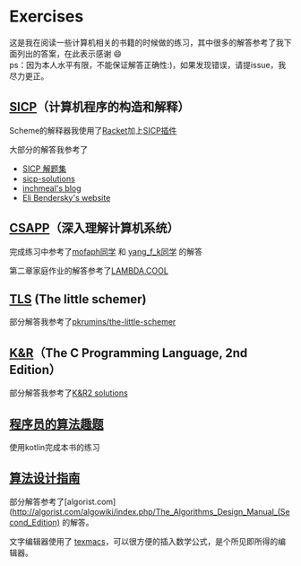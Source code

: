 # Exercises

这是我在阅读一些计算机相关的书籍的时候做的练习，其中很多的解答参考了我下面列出的答案，在此表示感谢 :smile:  
ps：因为本人水平有限，不能保证解答正确性:)，如果发现错误，请提issue，我尽力更正。

## [SICP](https://mitpress.mit.edu/sicp/full-text/book/book.html)（计算机程序的构造和解释）

Scheme的解释器我使用了[Racket](http://racket-lang.org)加上[SICP插件](http://docs.racket-lang.org/sicp-manual/index.html?q=sicp#%28part._.Introduction_to_the__lang_sicp_language%29)

大部分的解答我参考了

* [SICP 解题集](http://sicp.readthedocs.org/en/latest/index.html#) 
* [sicp-solutions](http://community.schemewiki.org/?sicp-solutions)
* [inchmeal's blog](http://www.inchmeal.io/sicp/) 
* [Eli Bendersky's website](https://eli.thegreenplace.net/tag/sicp)

## [CSAPP](http://csapp.cs.cmu.edu/)（深入理解计算机系统）

完成练习中参考了[mofaph同学](https://github.com/mofaph/csapp) 和 [yang_f_k同学](http://blog.csdn.net/yang_f_k) 的解答

第二章家庭作业的解答参考了[LAMBDA.COOL](http://lambda.cool/wiki/doku.php?id=answers:csapp:start)

## [TLS](http://mitpress.mit.edu/books/little-schemer) (The little schemer)

部分解答我参考了[pkrumins/the-little-schemer](https://github.com/pkrumins/the-little-schemer)

## [K&R](https://book.douban.com/subject/1139336/)（The C Programming Language, 2nd Edition）

部分解答我参考了[K&R2 solutions](http://clc-wiki.net/wiki/K%26R2_solutions)

## [程序员的算法趣题](http://www.ituring.com.cn/book/1814)

使用kotlin完成本书的练习

## [算法设计指南](https://book.douban.com/subject/27092363/)

部分解答参考了[algorist.com](http://algorist.com/algowiki/index.php/The_Algorithms_Design_Manual_(Second_Edition) 的解答。

文字编辑器使用了 [texmacs](http://www.texmacs.org/tmweb/home/welcome.en.html)，可以很方便的插入数学公式，是个所见即所得的编辑器。
